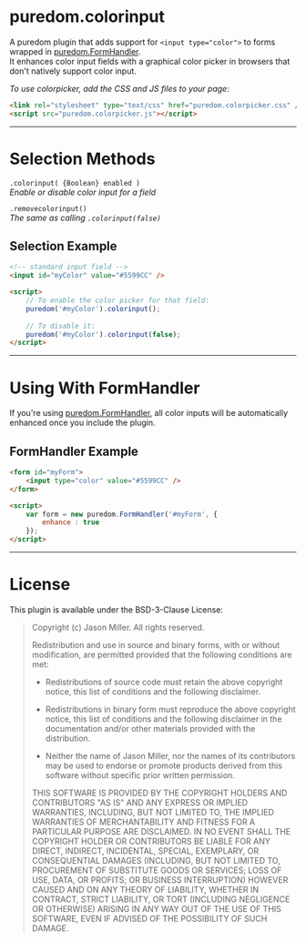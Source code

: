 puredom.colorinput
==================
A puredom plugin that adds support for `<input type="color">` to forms wrapped in [puredom.FormHandler](http://puredom.org/docs/symbols/puredom.FormHandler.html).  
It enhances color input fields with a graphical color picker in browsers that don't natively support color input.  

*To use colorpicker, add the CSS and JS files to your page:*  
```html
<link rel="stylesheet" type="text/css" href="puredom.colorpicker.css" />
<script src="puredom.colorpicker.js"></script>
```


---

Selection Methods
=================

`.colorinput( {Boolean} enabled )`  
*Enable or disable color input for a field*  

`.removecolorinput()`  
*The same as calling `.colorinput(false)`*  

Selection Example
-----------------
```html
<!-- standard input field -->
<input id="myColor" value="#5599CC" />

<script>
	// To enable the color picker for that field:
	puredom('#myColor').colorinput();
	
	// To disable it:
	puredom('#myColor').colorinput(false);
</script>
```


---

Using With FormHandler
======================
If you're using [puredom.FormHandler](http://puredom.org/docs/symbols/puredom.FormHandler.html), all color inputs will be automatically enhanced once you include the plugin.  

FormHandler Example
-------------------
```html
<form id="myForm">
	<input type="color" value="#5599CC" />
</form>

<script>
	var form = new puredom.FormHandler('#myForm', {
		enhance : true
	});
</script>
```


---

License
=======
This plugin is available under the BSD-3-Clause License:

>	Copyright (c) Jason Miller. All rights reserved.
>	
>	Redistribution and use in source and binary forms, with or without modification, 
>	are permitted provided that the following conditions are met:
>	
>	*	Redistributions of source code must retain the above copyright notice, 
>		this list of conditions and the following disclaimer.
>	
>	*	Redistributions in binary form must reproduce the above copyright notice, 
>		this list of conditions and the following disclaimer in the documentation 
>		and/or other materials provided with the distribution.
>	
>	*	Neither the name of Jason Miller, nor the names of its contributors may be used to endorse 
>		or promote products derived from this software without specific prior written permission.
>	
>	THIS SOFTWARE IS PROVIDED BY THE COPYRIGHT HOLDERS AND CONTRIBUTORS "AS IS" AND ANY EXPRESS 
>	OR IMPLIED WARRANTIES, INCLUDING, BUT NOT LIMITED TO, THE IMPLIED WARRANTIES OF MERCHANTABILITY 
>	AND FITNESS FOR A PARTICULAR PURPOSE ARE DISCLAIMED. IN NO EVENT SHALL THE COPYRIGHT HOLDER 
>	OR CONTRIBUTORS BE LIABLE FOR ANY DIRECT, INDIRECT, INCIDENTAL, SPECIAL, EXEMPLARY, OR CONSEQUENTIAL 
>	DAMAGES (INCLUDING, BUT NOT LIMITED TO, PROCUREMENT OF SUBSTITUTE GOODS OR SERVICES; LOSS OF USE, 
>	DATA, OR PROFITS; OR BUSINESS INTERRUPTION) HOWEVER CAUSED AND ON ANY THEORY OF LIABILITY, WHETHER 
>	IN CONTRACT, STRICT LIABILITY, OR TORT (INCLUDING NEGLIGENCE OR OTHERWISE) ARISING IN ANY WAY 
>	OUT OF THE USE OF THIS SOFTWARE, EVEN IF ADVISED OF THE POSSIBILITY OF SUCH DAMAGE.
